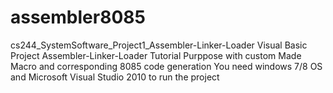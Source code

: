 assembler8085
=============

cs244_SystemSoftware_Project1_Assembler-Linker-Loader
Visual Basic Project Assembler-Linker-Loader Tutorial Purppose
with custom Made Macro and corresponding 8085 code generation
You need  windows 7/8 OS and Microsoft Visual Studio 2010 to run the project 
